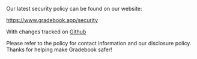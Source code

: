 Our latest security policy can be found on our website:

https://www.gradebook.app/security

With changes tracked on [Github](https://github.com/gradebook/legal/commits/master/SECURITY.md)

Please refer to the policy for contact information and our disclosure policy. Thanks for helping make Gradebook safer!